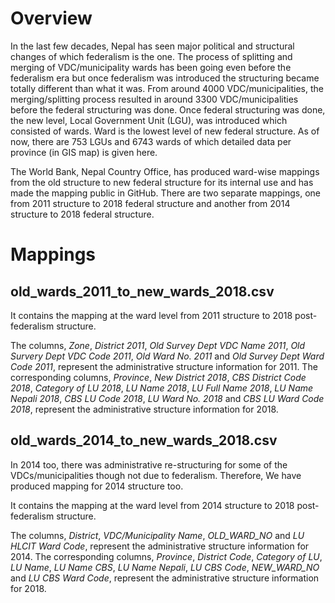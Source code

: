 # Overview

In the last few decades, Nepal has seen major political and structural changes of which federalism is the one. The process of splitting and merging of VDC/municipality wards has been going even before the federalism era but once federalism was introduced the structuring became totally different than what it was. From around 4000 VDC/municipalities, the merging/splitting process resulted in around 3300 VDC/municipalities before the federal structuring was done. Once federal structuring was done, the new level, Local Government Unit (LGU), was introduced which consisted of wards. Ward is the lowest level of new federal structure. As of now, there are 753 LGUs and 6743 wards of which detailed data per province (in GIS map) is given here.

The World Bank, Nepal Country Office, has produced ward-wise mappings from the old structure to new federal structure for its internal use and has made the mapping public in GitHub. There are two separate mappings, one from 2011 structure to 2018 federal structure and another from 2014 structure to 2018 federal structure.

# Mappings
## old_wards_2011_to_new_wards_2018.csv
It contains the mapping at the ward level from 2011 structure to 2018 post-federalism structure.

The columns, *Zone*, *District 2011*, *Old Survey Dept VDC Name 2011*, *Old Survery Dept VDC Code 2011*, *Old Ward No. 2011* and *Old Survey Dept Ward Code 2011*,
represent the administrative structure information for 2011. The corresponding columns, *Province*, *New District 2018*, *CBS District Code 2018*, *Category of LU 2018*, *LU Name 2018*, *LU Full Name 2018*, *LU Name Nepali 2018*, *CBS LU Code 2018*, *LU Ward No. 2018* and *CBS LU Ward Code 2018*,
represent the administrative structure information for 2018.

## old_wards_2014_to_new_wards_2018.csv
In 2014 too, there was administrative re-structuring for some of the VDCs/municipalities though not due to federalism. 
Therefore, We have produced mapping for 2014 structure too.

It contains the mapping at the ward level from 2014 structure to 2018 post-federalism structure.

The columns, *District*, *VDC/Municipality Name*, *OLD_WARD_NO* and *LU HLCIT Ward Code*,
represent the administrative structure information for 2014. The corresponding columns, *Province*, *District Code*, *Category of LU*, *LU Name*, *LU Name CBS*, *LU Name Nepali*, *LU CBS Code*, *NEW_WARD_NO* and *LU CBS Ward Code*,
represent the administrative structure information for 2018.